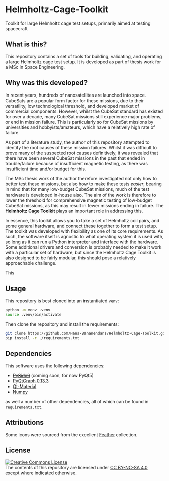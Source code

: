 # Helmholtz-Cage-Toolkit
Toolkit for large Helmholtz cage test setups, primarily aimed at testing spacecraft

## What is this?
This repository contains a set of tools for building, validating, and operating a large Helmholtz cage test setup. It is developed as part of thesis work for a MSc in Space Engineering. 

## Why was this developed?
In recent years, hundreds of nanosatellites are launched into space. CubeSats are a popular form factor for these missions, due to their versatility, low technological threshold, and developed market of commercial components. However, whilst the CubeSat standard has existed for over a decade, many CubeSat missions still experience major problems, or end in mission failure. This is particularly so for CubeSat missions by universities and hobbyists/amateurs, which have a relatively high rate of failure.

As part of a literature study, the author of this repository attempted to identify the root causes of these mission failures. Whilst it was difficult to prove many of the suspected root causes definitively, it was revealed that there have been several CubeSat missions in the past that ended in trouble/failure because of insufficient magnetic testing, as there was insufficient time and/or budget for this.

The MSc thesis work of the author therefore investigated not only how to better test these missions, but also how to make these tests _easier_, bearing in mind that for many low-budget CubeSat missions, much of the test hardware is developed in-house also. The aim of the work is therefore to lower the threshold for comprehensive magnetic testing of low-budget CubeSat missions, as this may result in fewer missions ending in failure. The **Helmholtz Cage Toolkit** plays an important role in addressing this.

In essence, this toolkit allows you to take a set of Helmholtz coil pairs, and some general hardware, and connect these together to form a test setup. The toolkit was developed with flexibility as one of its core requirements. As such, the software itself is agnostic to what operating system it is used with, so long as it can run a Python interpreter and interface with the hardware. Some additional drivers and conversion is probably needed to make it work with a particular set of hardware, but since the Helmholtz Cage Toolkit is also designed to be fairly modular, this should pose a relatively approachable challenge.

This 

## Usage
This repository is best cloned into an instantiated `venv`:

```bash
python -m venv .venv
source .venv/bin/activate
```

Then clone the repository and install the requirements:
```bash
git clone https://github.com/Hans-Bananendans/Helmholtz-Cage-Toolkit.git
pip install -r ./requirements.txt
```

## Dependencies
This software uses the following dependencies:
 * ~~[PySide6](https://pypi.org/project/PySide6/)~~ (coming soon, for now PyQt5)
 * [PyQtGraph 0.13.3](https://www.pyqtgraph.org/)
 * [Qt-Material](https://qt-material.readthedocs.io/en/latest/)
 * [Numpy](https://numpy.org/)

as well a number of other dependencies, all of which can be found in `requirements.txt`.


## Attributions
Some icons were sourced from the excellent [Feather](https://feathericons.com/) collection.


## License
<a rel="license" href="https://creativecommons.org/licenses/by-nc-sa/4.0/"><img alt="Creative Commons License" style="border-width:0" src="https://licensebuttons.net/l/by-nc-sa/4.0/88x31.png" /></a><br />
The contents of this repository are licensed under [CC BY-NC-SA 4.0](https://creativecommons.org/licenses/by-nc-sa/4.0/), except where indicated otherwise.

